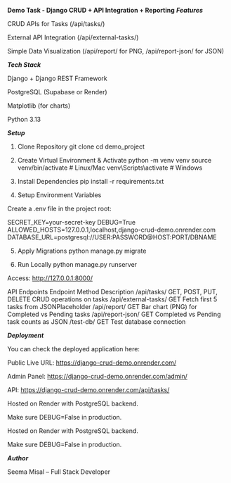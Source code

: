 ****Demo Task - Django CRUD + API Integration + Reporting****
***Features***

CRUD APIs for Tasks (/api/tasks/)

External API Integration (/api/external-tasks/)

Simple Data Visualization (/api/report/ for PNG, /api/report-json/ for JSON)

***Tech Stack***

Django + Django REST Framework

PostgreSQL (Supabase or Render)

Matplotlib (for charts)

Python 3.13

***Setup***
1. Clone Repository
git clone <repo-url>
cd demo_project

2. Create Virtual Environment & Activate
python -m venv venv
source venv/bin/activate   # Linux/Mac
venv\Scripts\activate      # Windows

3. Install Dependencies
pip install -r requirements.txt

4. Setup Environment Variables

Create a .env file in the project root:

SECRET_KEY=your-secret-key
DEBUG=True
ALLOWED_HOSTS=127.0.0.1,localhost,django-crud-demo.onrender.com
DATABASE_URL=postgresql://USER:PASSWORD@HOST:PORT/DBNAME

5. Apply Migrations
python manage.py migrate

6. Run Locally
python manage.py runserver


Access: http://127.0.0.1:8000/

API Endpoints
Endpoint	Method	Description
/api/tasks/	GET, POST, PUT, DELETE	CRUD operations on tasks
/api/external-tasks/	GET	Fetch first 5 tasks from JSONPlaceholder
/api/report/	GET	Bar chart (PNG) for Completed vs Pending tasks
/api/report-json/	GET	Completed vs Pending task counts as JSON
/test-db/	GET	Test database connection

***Deployment***

You can check the deployed application here:

Public Live URL: https://django-crud-demo.onrender.com/

Admin Panel: https://django-crud-demo.onrender.com/admin/

API: https://django-crud-demo.onrender.com/api/tasks/

Hosted on Render with PostgreSQL backend.

Make sure DEBUG=False in production.

Hosted on Render with PostgreSQL backend.

Make sure DEBUG=False in production.

***Author***

Seema Misal – Full Stack Developer
